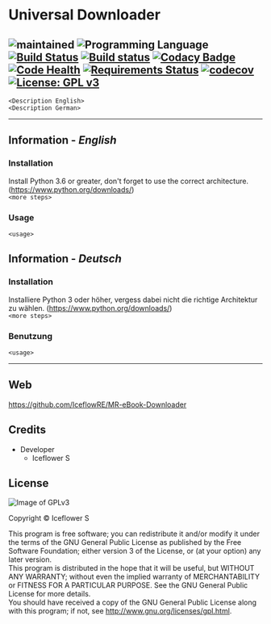# Universal Downloader
![maintained](https://img.shields.io/badge/maintained-yes-brightgreen.svg)
![Programming Language](https://img.shields.io/badge/language-Python_3.6-orange.svg)
[![Build Status](https://travis-ci.org/IceflowRE/MR-eBook-Downloader.svg?branch=master)](https://travis-ci.org/IceflowRE/MR-eBook-Downloader)
[![Build status](https://ci.appveyor.com/api/projects/status/w7va1jx1xsagl5y4/branch/master?svg=true)](https://ci.appveyor.com/project/IceflowRE/mr-ebook-downloader/branch/master)
[![Codacy Badge](https://api.codacy.com/project/badge/Grade/7783e0b9e3734ee6ab43e142b43e9663)](https://www.codacy.com/app/IceflowRE/MR-eBook-Downloader?utm_source=github.com&amp;utm_medium=referral&amp;utm_content=IceflowRE/MR-eBook-Downloader&amp;utm_campaign=Badge_Grade)
[![Code Health](https://landscape.io/github/IceflowRE/MR-eBook-Downloader/master/landscape.svg?style=flat)](https://landscape.io/github/IceflowRE/MR-eBook-Downloader/master)
[![Requirements Status](https://requires.io/github/IceflowRE/MR-eBook-Downloader/requirements.svg?branch=master)](https://requires.io/github/IceflowRE/MR-eBook-Downloader/requirements/?branch=master)
[![codecov](https://codecov.io/gh/IceflowRE/MR-eBook-Downloader/branch/master/graph/badge.svg)](https://codecov.io/gh/IceflowRE/MR-eBook-Downloader)
[![License: GPL v3](https://img.shields.io/badge/License-GPL%20v3-blue.svg)](https://www.gnu.org/licenses/gpl-3.0)
---

`<Description English>`    
`<Description German>`  

---  

## Information - *English*
### Installation
Install Python 3.6 or greater, don't forget to use the correct architecture. (https://www.python.org/downloads/)  
`<more steps>`

### Usage
`<usage>`

## Information - *Deutsch*
### Installation
Installiere Python 3 oder höher, vergess dabei nicht die richtige Architektur zu wählen. (https://www.python.org/downloads/)  
`<more steps>`

### Benutzung
`<usage>`

---  

## Web
https://github.com/IceflowRE/MR-eBook-Downloader

## Credits
- Developer
  - Iceflower S

## License
![Image of GPLv3](http://www.gnu.org/graphics/gplv3-127x51.png)

Copyright  ©  Iceflower S

This program is free software; you can redistribute it and/or modify it under the terms of the GNU General Public License as published by the Free Software Foundation; either version 3 of the License, or (at your option) any later version.  
This program is distributed in the hope that it will be useful, but WITHOUT ANY WARRANTY; without even the implied warranty of MERCHANTABILITY or FITNESS FOR A PARTICULAR PURPOSE. See the GNU General Public License for more details.  
You should have received a copy of the GNU General Public License along with this program; if not, see <http://www.gnu.org/licenses/gpl.html>.
